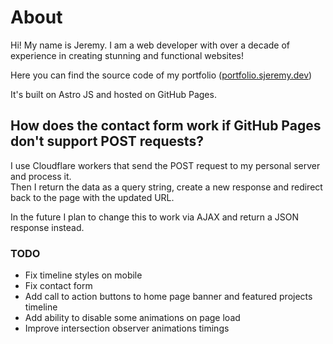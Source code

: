 # About

Hi! My name is Jeremy. I am a web developer with over a decade of experience in creating stunning and functional websites!

Here you can find the source code of my portfolio ([portfolio.sjeremy.dev](https://portfolio.sjeremy.dev))

It's built on Astro JS and hosted on GitHub Pages.

## How does the contact form work if GitHub Pages don't support POST requests?

I use Cloudflare workers that send the POST request to my personal server and process it.  
Then I return the data as a query string, create a new response and redirect back to the page with the updated URL.

In the future I plan to change this to work via AJAX and return a JSON response instead.

### TODO

- Fix timeline styles on mobile
- Fix contact form
- Add call to action buttons to home page banner and featured projects timeline
- Add ability to disable some animations on page load
- Improve intersection observer animations timings
